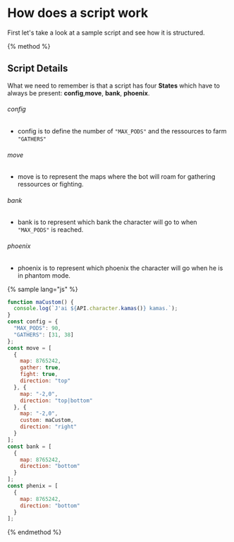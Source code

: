 # How does a script work

First let's take a look at a sample script and see how it is structured.

{% method %}
## Script Details

What we need to remember is that a script has four **States** which have to always be present: **config**,**move**, **bank**, **phoenix**.

###### config

* config is to define the number of `"MAX_PODS"` and the ressources to farm `"GATHERS"`

###### move

* move is to represent the maps where the bot will roam for gathering ressources or fighting.

###### bank

* bank is to represent which bank the character will go to when `"MAX_PODS"` is reached.

###### phoenix

* phoenix is to represent which phoenix the character will go when he is in phantom mode.

{% sample lang="js" %}
```js
function maCustom() {
  console.log(`J'ai ${API.character.kamas()} kamas.`);
}
const config = {
  "MAX_PODS": 90,
  "GATHERS": [31, 38]
};
const move = [
  {
    map: 8765242,
    gather: true,
    fight: true,
    direction: "top"
  }, {
    map: "-2,0",
    direction: "top|bottom"
  }, {
    map: "-2,0",
    custom: maCustom,
    direction: "right"
  }
];
const bank = [
  {
    map: 8765242,
    direction: "bottom"
  }
];
const phenix = [
  {
    map: 8765242,
    direction: "bottom"
  }
];

```
{% endmethod %}
